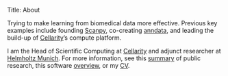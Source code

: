 Title: About

Trying to make learning from biomedical data more effective. Previous key examples include founding [Scanpy](https://scanpy.org/), co-creating [anndata](https://anndata.readthedocs.io/en/latest/), and leading the build-up of [Cellarity](https://cellarity.com/)’s compute platform.

I am the Head of Scientific Computing at [Cellarity](https://cellarity.com/) and adjunct researcher at [Helmholtz Munich](http://www.helmholtz-muenchen.de/en/index.html). For more information, see this [summary](/research) of public research, this software [overview](/software), or my [CV](/docs/WolfFA_CV.pdf).

<center>
<a href="http://scholar.google.de/citations?user=1FnOtMoAAAAJ"><span class="fa-stack fa-lg"><i class="fa fa-circle fa-stack-2x"></i><i class="ai ai-google-scholar fa-stack-1x fa-inverse"></i></span></a>
<a href="https://twitter.com/falexwolf"><span class="fa-stack fa-lg"><i class="fa fa-circle fa-stack-2x"></i><i class="fa fa-twitter fa-stack-1x fa-inverse"></i></span></a>
<a href="https://github.com/falexwolf"><span class="fa-stack fa-lg"><i class="fa fa-circle fa-stack-2x"></i><i class="fa fa-github fa-stack-1x fa-inverse"></i></span></a>
<a href="https://linkedin.com/in/falexwolf"><span class="fa-stack fa-lg"><i class="fa fa-circle fa-stack-2x"></i><i class="fa fa-linkedin fa-stack-1x fa-inverse"></i></span></a>
<a href="/docs/WolfFA_CV.pdf"><span class="fa-stack fa-lg"><i class="fa fa-circle fa-stack-2x"></i><i class="ai ai-cv fa-stack-1x fa-inverse"></i></span></a>
</center>

